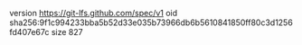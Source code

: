 version https://git-lfs.github.com/spec/v1
oid sha256:9f1c994233bba5b52d33e035b73966db6b5610841850ff80c3d1256fd407e67c
size 827
